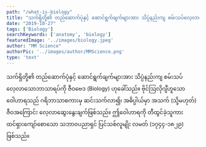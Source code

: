 ```yaml
---
path: "/what-is-biology"
title: "သက်ရှိတို့၏ တည်ဆောက်ပုံနှင့် ဆောင်ရွက်ချက်များအား သိပ္ပံနည်းကျ စမ်းသပ်လေ့လာသောဘာသာရပ်"
date: "2019-10-27"
tags: ['Biology']
searchKeywords: ['anatomy', 'biology']
featuredImage: '../images/biology.jpeg'
author: "MM Science"
authorPic: '../images/author/MMScience.png'
type: 'text'
---
```

သက်ရှိတို့၏ တည်ဆောက်ပုံနှင့် ဆောင်ရွက်ချက်များအား သိပ္ပံနည်းကျ စမ်းသပ်လေ့လာသောဘာသာရပ်ကို ဇီဝဗေဒ (Biology) ဟုခေါ်သည်။ ဗိုင်ဩလိုဂျီဟူသော ဝေါဟာရသည် ဂရိဘာသာစကားမှ ဆင်းသက်လာ၍၊ အဓိပ္ပါယ်မှာ အသက် (သို့မဟုတ်) ဇီဝအကြောင်း လေ့လာဆွေးနွေးချက်ဖြစ်သည်။ ဤဝေါဟာရကို တီထွင်ခဲ့သူကား ထင်ရှားကျော်စောသော သဘာဝပညာရှင် ပြင်သစ်လူမျိုး လမတ် (၁၇၄၄-၁၈၂၉) ဖြစ်သည်။